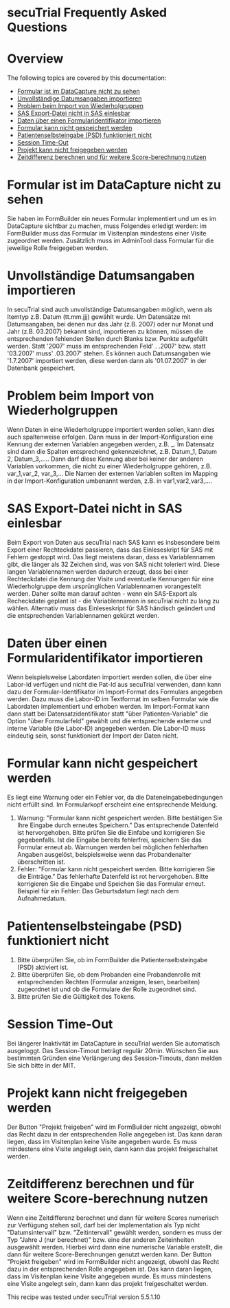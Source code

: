 # secuTrial Frequently Asked Questions

# Overview

The following topics are covered by this documentation:

- [Formular ist im DataCapture nicht zu sehen](#formulardatacapture)
- [Unvollständige Datumsangaben importieren](#unvollstaendigedatumsangabenimport)
- [Problem beim Import von Wiederholgruppen](#problemimportwiederholgruppen)
- [SAS Export-Datei nicht in SAS einlesbar](#sasexportdateinichtinsaseinlesbar)
- [Daten über einen Formularidentifikator importieren](#datenuebereinenformularidentifikatorimportieren)
- [Formular kann nicht gespeichert werden](#formularkannnichtgespeichertwerden)
- [Patientenselbsteingabe (PSD) funktioniert nicht](#psdfunktioniertnicht)
- [Session Time-Out](#sessiontimeout)
- [Projekt kann nicht freigegeben werden](#projektkannnichtfreigegebenwerden)
- [Zeitdifferenz berechnen und für weitere Score-berechnung nutzen](#zeitdifferenzberechnenundfürweiterescoreberechnungnutzen)
  
<a name="formulardatacapture" />

# Formular ist im DataCapture nicht zu sehen

Sie haben im FormBuilder ein neues Formular implementiert und um es im DataCapture sichtbar zu machen, muss Folgendes erledigt werden: im FormBuilder muss das Formular im Visitenplan mindestens einer Visite zugeordnet werden. Zusätzlich muss im AdminTool dass Formular für die jeweilige Rolle freigegeben werden.

<a name="unvollständigedatumsangabenimport" />

# Unvollständige Datumsangaben importieren

In secuTrial sind auch unvollständige Datumsangaben möglich, wenn als Itemtyp z.B. Datum (tt.mm.jjj) gewählt wurde. Um Datensätze mit Datumsangaben, bei denen nur das Jahr (z.B. 2007) oder nur Monat und Jahr (z.B. 03.2007) bekannt sind, importieren zu können, müssen die entsprechenden fehlenden Stellen durch Blanks bzw. Punkte aufgefüllt werden. Statt '2007' muss im entsprechenden Feld' . .2007' bzw. statt '03.2007' muss' .03.2007' stehen. Es können auch Datumsangaben wie '1.7.2007' importiert werden, diese werden dann als '01.07.2007' in der Datenbank gespeichert.


<a name="problemimportwiederholgruppen" />

# Problem beim Import von Wiederholgruppen

Wenn Daten in eine Wiederholgruppe importiert werden sollen, kann dies auch spaltenweise erfolgen. Dann muss in der Import-Konfiguration eine Kennung der externen Variablen angegeben werden, z.B. _<Nr>. Im Datensatz sind dann die Spalten entsprechend gekennzeichnet, z.B. Datum_1, Datum 2, Datum_3,..... Dann darf diese Kennung aber bei keiner der anderen Variablen vorkommen, die nicht zu einer Wiederholgruppe gehören, z.B. var_1,var_2, var_3,... Die Namen der externen Variablen sollten im Mapping in der Import-Konfiguration umbenannt werden, z.B. in var1,var2,var3,....

<a name="sasexportdateinichtinsaseinlesbar" />

# SAS Export-Datei nicht in SAS einlesbar

Beim Export von Daten aus secuTrial nach SAS kann es insbesondere beim Export einer Rechteckdatei passieren, dass das Einleseskript für SAS mit Fehlern gestoppt wird. Das liegt meistens daran, dass es Variablennamen gibt, die länger als 32 Zeichen sind, was von SAS nicht toleriert wird. Diese langen Variablennamen werden dadurch erzeugt, dass bei einer Rechteckdatei die Kennung der Visite und eventuelle Kennungen für eine Wiederholgruppe dem ursprünglichen Variablennamen vorangestellt werden. Daher sollte man darauf achten - wenn ein SAS-Export als Recheckdatei geplant ist - die Variablennamen in secuTrial nicht zu lang zu wählen. Alternativ muss das Einleseskript für SAS händisch geändert und die entsprechenden Variablennamen gekürzt werden.

<a name="datenuebereinenformularidentifikatorimportieren" />

# Daten über einen Formularidentifikator importieren

Wenn beispielsweise Labordaten importiert werden sollen, die über eine Labor-Id verfügen und nicht die Pat-Id aus secuTrial verwenden, dann kann dazu der Formular-Identifikator im Import-Format des Formulars angegeben werden. Dazu muss die Labor-ID im Textformat im selben Formular wie die Labordaten implementiert und erhoben werden. Im Import-Format kann dann statt bei Datensatzidentifikator statt "über Patienten-Variable" die Option "über Formularfeld" gewählt und die entsprechende externe und interne Variable (die Labor-ID) angegeben werden. Die Labor-ID muss eindeutig sein, sonst funktioniert der Import der Daten nicht.

<a name="formularkannnichtgespeichertwerden" />

# Formular kann nicht gespeichert werden

Es liegt eine Warnung oder ein Fehler vor, da die Dateneingabebedingungen nicht erfüllt sind. Im Formularkopf erscheint eine entsprechende Meldung.
1) Warnung: "Formular kann nicht gespeichert werden. Bitte bestätigen Sie Ihre Eingabe durch erneutes Speichern."
Das entsprechende Datenfeld ist hervorgehoben. Bitte prüfen Sie die Einfabe und korrigieren Sie gegebenfalls. Ist die Eingabe bereits fehlerfrei, speichern Sie das Formular erneut ab.
Warnungen werden bei möglichen fehlerhaften Angaben ausgelöst, beispielsweise wenn das Probandenalter überschritten ist.
2) Fehler: "Formular kann nicht gespeichert werden. Bitte korrigieren Sie die Einträge."
Das fehlerhafte Datenfeld ist rot hervorgehoben. Bitte korrigieren Sie die Eingabe und Speichen Sie das Formular erneut.
Beispiel für ein Fehler: Das Geburtsdatum liegt nach dem Aufnahmedatum.


<a name="psdfunktioniertnicht" />

# Patientenselbsteingabe (PSD) funktioniert nicht

1) Bitte überprüfen Sie, ob im FormBuilder die Patientenselbsteingabe (PSD) aktiviert ist.
2) Bitte überprüfen Sie, ob dem Probanden eine Probandenrolle mit entsprechenden Rechten (Formular anzeigen, lesen, bearbeiten) zugeordnet ist und ob die Formulare der Rolle zugeordnet sind.
3) Bitte prüfen Sie die Gültigkeit des Tokens.

<a name="sessiontimeout" />

# Session Time-Out

Bei längerer Inaktivität im DataCapture in secuTrial werden Sie automatisch
ausgeloggt. Das Session-Timout beträgt regulär 20min. Wünschen Sie aus
bestimmten Gründen eine Verlängerung des Session-Timouts, dann melden Sie sich bitte in der MIT.

<a name="projektkannnichtfreigegebenwerden" />

# Projekt kann nicht freigegeben werden

Der Button "Projekt freigeben" wird im FormBuilder nicht angezeigt, obwohl das Recht dazu in der entsprechenden Rolle angegeben ist. Das kann daran liegen, dass im Visitenplan keine Visite angegeben wurde. Es muss mindestens eine Visite angelegt sein, dann kann das projekt freigeschaltet werden.

<a name="zeitdifferenzberechnenundfürweiterescoreberechnungnutzen" />

# Zeitdifferenz berechnen und für weitere Score-berechnung nutzen

Wenn eine Zeitdifferenz berechnet und dann für weitere Scores numerisch zur Verfügung stehen soll, darf bei der Implementation als Typ nicht "Datumsintervall" bzw. "Zeitintervall" gewählt werden, sondern es muss der Typ "Jahre J (nur berechnet)" bzw. eine der anderen Zeiteinheiten ausgewählt werden. Hierbei wird dann eine numerische Variable erstellt, die dann für weitere Score-Berechnungen genutzt werden kann.
Der Button "Projekt freigeben" wird im FormBuilder nicht angezeigt, obwohl das Recht dazu in der entsprechenden Rolle angegeben ist. Das kann daran liegen, dass im Visitenplan keine Visite angegeben wurde. Es muss mindestens eine Visite angelegt sein, dann kann das projekt freigeschaltet werden.

This recipe was tested under secuTrial version 5.5.1.10

